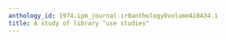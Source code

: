 ```yaml
---
anthology_id: 1974.ipm_journal-ir0anthology0volumeA10A34.1
title: A study of library "use studies"
---
```

